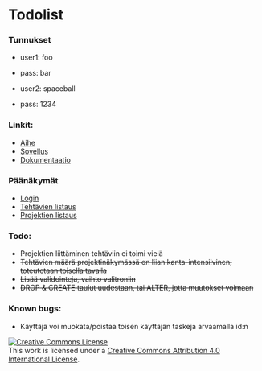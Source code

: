 # Todolist

### Tunnukset
* user1: foo
* pass: bar

* user2: spaceball
* pass: 1234
 
### Linkit:
* [Aihe](http://advancedkittenry.github.io/suunnittelu_ja_tyoymparisto/aiheet/Muistilista.html)
* [Sovellus](http://rgylling.users.cs.helsinki.fi/tsoha/)
* [Dokumentaatio](https://github.com/rubinju/Todolist/blob/master/doc/dokumentaatio.pdf)

### Päänäkymät
* [Login](http://rgylling.users.cs.helsinki.fi/tsoha/login)
* [Tehtävien listaus](http://rgylling.users.cs.helsinki.fi/tsoha/task)
* [Projektien listaus](http://rgylling.users.cs.helsinki.fi/tsoha/project)

### Todo:
* ~~Projektien liittäminen tehtäviin ei toimi vielä~~
* ~~Tehtävien määrä projektinäkymässä on liian kanta-intensiivinen, toteutetaan toisella tavalla~~
* ~~Lisää validointeja, vaihto valitroniin~~
* ~~DROP & CREATE taulut uudestaan, tai ALTER, jotta muutokset voimaan~~

### Known bugs:
* Käyttäjä voi muokata/poistaa toisen käyttäjän taskeja arvaamalla id:n


<a rel="license" href="http://creativecommons.org/licenses/by/4.0/"><img alt="Creative Commons License" style="border-width:0" src="https://i.creativecommons.org/l/by/4.0/88x31.png" /></a><br />This work is licensed under a <a rel="license" href="http://creativecommons.org/licenses/by/4.0/">Creative Commons Attribution 4.0 International License</a>.

